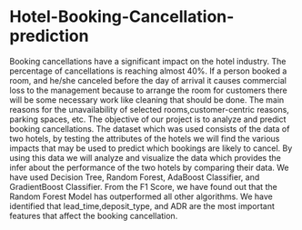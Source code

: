 # Hotel-Booking-Cancellation-prediction

Booking cancellations have a significant impact on the hotel industry. The percentage of cancellations is reaching almost 40%. If a person booked a room, and he/she canceled before the day of arrival it causes commercial loss to the management because to arrange the room for customers there will be some necessary work like cleaning that should be done. The main reasons for the unavailability of selected rooms,customer-centric reasons, parking spaces, etc. The objective of our project is to analyze and predict booking cancellations. The dataset which was used consists of the data of two hotels, by testing the attributes of the hotels we will find the various impacts that may be used to predict which bookings are likely to cancel. By using this data we will analyze and visualize the data which provides the infer about the performance of the two hotels by comparing their data. We have used Decision Tree, Random Forest, AdaBoost Classifier, and GradientBoost Classifier. From the F1 Score, we have found out that the Random Forest Model has outperformed all other algorithms. We have identified that lead_time,deposit_type, and ADR are the most important features that affect the booking cancellation.
